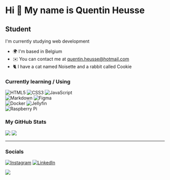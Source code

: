 Hi 👋 My name is Quentin Heusse
======================================================================================================================================

Student
-------

I'm currently studying web development

*   🌍  I'm based in Belgium
*   ✉️  You can contact me at [quentin.heusse@hotmail.com](mailto:quentin.heusse@hotmail.com)
*   🐈  I have a cat named Noisette and a rabbit called Cookie

### Currently learning / Using

![HTML5](https://img.shields.io/badge/html5-%23E34F26.svg?style=flat&logo=html5&logoColor=white) ![CSS3](https://img.shields.io/badge/css3-%231572B6.svg?style=flat&logo=css3&logoColor=white) ![JavaScript](https://img.shields.io/badge/javascript-%23323330.svg?style=flat&logo=javascript&logoColor=%23F7DF1E) </br>
![Markdown](https://img.shields.io/badge/markdown-%23000000.svg?style=flat&logo=markdown&logoColor=white) ![Figma](https://img.shields.io/badge/figma-%23F24E1E.svg?style=flat&logo=figma&logoColor=white) </br>
![Docker](https://img.shields.io/badge/docker-%230db7ed.svg?style=flat&logo=docker&logoColor=white) ![Jellyfin](https://img.shields.io/badge/jellyfin-%23000B25.svg?style=flat&logo=Jellyfin&logoColor=00A4DC) </br>
![Raspberry Pi](https://img.shields.io/badge/-RaspberryPi-C51A4A?style=flat&logo=Raspberry-Pi)

### My GitHub Stats

![](https://github-readme-stats.vercel.app/api?username=Qheuss&theme=dark&hide_border=false&include_all_commits=false&count_private=false)
![](https://github-readme-stats.vercel.app/api/top-langs/?username=Qheuss&theme=dark&hide_border=false&include_all_commits=false&count_private=false&layout=compact)

---

### Socials

[![Instagram](https://img.shields.io/badge/Instagram-%23E4405F.svg?logo=Instagram&logoColor=white)](https://instagram.com/quentin_heusse) [![LinkedIn](https://img.shields.io/badge/LinkedIn-%230077B5.svg?logo=linkedin&logoColor=white)](https://linkedin.com/in/quentin-heusse) 

[![](https://visitcount.itsvg.in/api?id=Qheuss&icon=3&color=12)](https://visitcount.itsvg.in)
